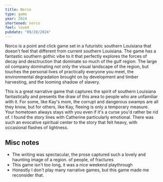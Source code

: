 ```yaml
---
title: Norco
type: game
year: 2024
shortened: norco
feel: loved
pubdate: "09/28/2024"
---
```


Norco is a point and click game set in a futuristic southern Louisiana that doesn't feel that different from current southern Louisiana. The game has a fantastic southern gothic vibe to it that perfectly explores the forces of decay and desctruction that dominate so much of the gulf region. The large oil company dominating not only the visual landscape of the region, but touches the personal lives of practically everyone you meet, the environmental degradation brought on by development and timber harvesting, and the looming shadow of slavery.

This is a great narrative game that captures the spirit of southern Louisiana fantastically and presents the draw of this area to people who are unfamiliar with it. For some, like Kay's mom, the corrupt and dangerous swamps are all they know, but for others, like Kay, fleeing is only a temporary measure. Your hometown always stays with you even if it's a curse you'd rather be rid of. I found the story lines with Catherine particularly emotional. There was such an evocative spiritual center to the story that felt heavy, with occasional flashes of lightness.

## Misc notes

- The writing was spectacular, the prose captured such a lovely and haunting image of a region. of people, of fractures
- This game isn't too long, it was a nice weekend playthrough
- Honestly I don't play many narrative games, but this game made me reconsider that.
